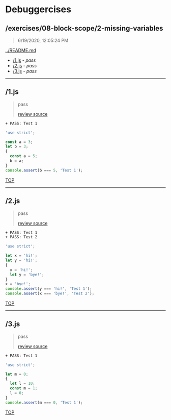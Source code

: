 # Debuggercises 

## /exercises/08-block-scope/2-missing-variables 

> 6/19/2020, 12:05:24 PM 

[../README.md](../README.md)

- [/1.js](#1js) - _pass_ 
- [/2.js](#2js) - _pass_ 
- [/3.js](#3js) - _pass_ 

---

## /1.js 

> pass 
>
> [review source](../../../exercises/08-block-scope/2-missing-variables/1.js)

```txt
+ PASS: Test 1
```

```js
'use strict';

const a = 3;
let b = 3;
{
  const a = 5;
  b = a;
}
console.assert(b === 5, 'Test 1');

```

[TOP](#debuggercises)

---

## /2.js 

> pass 
>
> [review source](../../../exercises/08-block-scope/2-missing-variables/2.js)

```txt
+ PASS: Test 1
+ PASS: Test 2
```

```js
'use strict';

let x = 'hi!';
let y = 'hi!';
{
  x = 'hi!';
  let y = 'bye!';
}
x = 'bye!';
console.assert(y === 'hi!', 'Test 1');
console.assert(x === 'bye!', 'Test 2');

```

[TOP](#debuggercises)

---

## /3.js 

> pass 
>
> [review source](../../../exercises/08-block-scope/2-missing-variables/3.js)

```txt
+ PASS: Test 1
```

```js
'use strict';

let m = 0;
{
  let l = 10;
  const m = 1;
  l = 0;
}
console.assert(m === 0, 'Test 1');

```

[TOP](#debuggercises)

